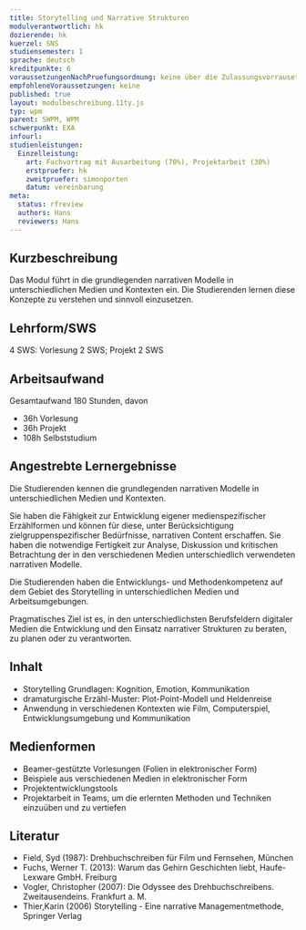 ```yaml
---
title: Storytelling und Narrative Strukturen 
modulverantwortlich: hk
dozierende: hk
kuerzel: SNS
studiensemester: 1
sprache: deutsch
kreditpunkte: 6
voraussetzungenNachPruefungsordnung: keine über die Zulassungsvorrausetzungen zum Studium hinausgehenden
empfohleneVoraussetzungen: keine
published: true
layout: modulbeschreibung.11ty.js
typ: wpm
parent: SWPM, WPM
schwerpunkt: EXA
infourl: 
studienleistungen:
  Einzelleistung:
    art: Fachvortrag mit Ausarbeitung (70%), Projektarbeit (30%)
    erstpruefer: hk
    zweitpruefer: simonporten
    datum: vereinbarung
meta:
  status: rfreview     
  authors: Hans
  reviewers: Hans
---
```


## Kurzbeschreibung
Das Modul führt in die grundlegenden narrativen Modelle in unterschiedlichen Medien und Kontexten ein. Die Studierenden lernen diese Konzepte zu verstehen und sinnvoll einzusetzen.

## Lehrform/SWS 
4 SWS: Vorlesung 2 SWS; Projekt 2 SWS

## Arbeitsaufwand 
Gesamtaufwand 180 Stunden, davon 
- 36h Vorlesung
- 36h Projekt
- 108h Selbststudium

## Angestrebte Lernergebnisse
Die Studierenden kennen die grundlegenden narrativen Modelle in unterschiedlichen Medien und Kontexten.

Sie haben die Fähigkeit zur Entwicklung eigener medienspezifischer Erzählformen und können für diese, unter Berücksichtigung zielgruppenspezifischer Bedürfnisse, narrativen Content erschaffen. Sie haben die notwendige Fertigkeit zur Analyse, Diskussion und kritischen Betrachtung der in den verschiedenen Medien unterschiedlich verwendeten narrativen Modelle.

Die Studierenden haben die Entwicklungs- und Methodenkompetenz auf dem Gebiet des Storytelling in unterschiedlichen Medien und Arbeitsumgebungen.

Pragmatisches Ziel ist es, in den unterschiedlichsten Berufsfeldern digitaler Medien die Entwicklung und den Einsatz narrativer Strukturen zu beraten, zu planen oder zu verantworten.

## Inhalt
- Storytelling Grundlagen: Kognition, Emotion, Kommunikation
- dramaturgische Erzähl-Muster: Plot-Point-Modell und Heldenreise
- Anwendung in verschiedenen Kontexten wie Film, Computerspiel, Entwicklungsumgebung und Kommunikation


## Medienformen
- Beamer-gestützte Vorlesungen (Folien in elektronischer Form)
- Beispiele aus verschiedenen Medien in elektronischer Form
- Projektentwicklungstools
- Projektarbeit in Teams, um die erlernten Methoden und Techniken einzuüben und zu vertiefen

## Literatur
- Field, Syd (1987): Drehbuchschreiben für Film und Fernsehen, München
- Fuchs, Werner T.  (2013): Warum das Gehirn Geschichten liebt, Haufe-Lexware GmbH. Freiburg
- Vogler, Christopher (2007): Die Odyssee des Drehbuchschreibens. Zweitausendeins. Frankfurt a. M.
- Thier,Karin (2006) Storytelling - Eine narrative Managementmethode, Springer Verlag 
